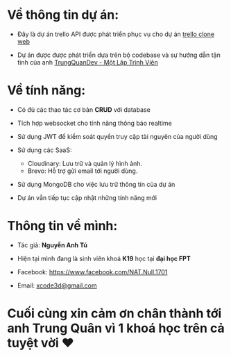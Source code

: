 # Về thông tin dự án:

- Đây là dự án trello API được phát triển phục vụ cho dự án [trello clone web](https://github.com/xcb3d/trello-clone-web)

- Dự án được được phát triển dựa trên bộ codebase và sự hướng dẫn tận tình của anh [TrungQuanDev - Một Lập Trình Viên](https://www.youtube.com/@trungquandev)

# Về tính năng:

- Có đủ các thao tác cơ bản **CRUD** với database

- Tích hợp websocket cho tính năng thông báo realtime

- Sử dụng JWT để kiểm soát quyền truy cập tài nguyên của người dùng

- Sử dụng các SaaS:
    - Cloudinary: Lưu trữ và quản lý hình ảnh.
    - Brevo: Hỗ trợ gửi email tới người dùng.

- Sử dụng MongoDB cho việc lưu trữ thông tin của dự án

- Dự án vẫn tiếp tục cập nhật những tính năng mới

# Thông tin về mình:

- Tác giả: **Nguyễn Anh Tú**

- Hiện tại mình đang là sinh viên khoá **K19** học tại **đại học FPT**

- Facebook: https://www.facebook.com/NAT.Null.1701

- Email: xcode3d@gmail.com

# Cuối cùng xin cảm ơn chân thành tới anh Trung Quân vì 1 khoá học trên cả tuyệt vời ♥️
